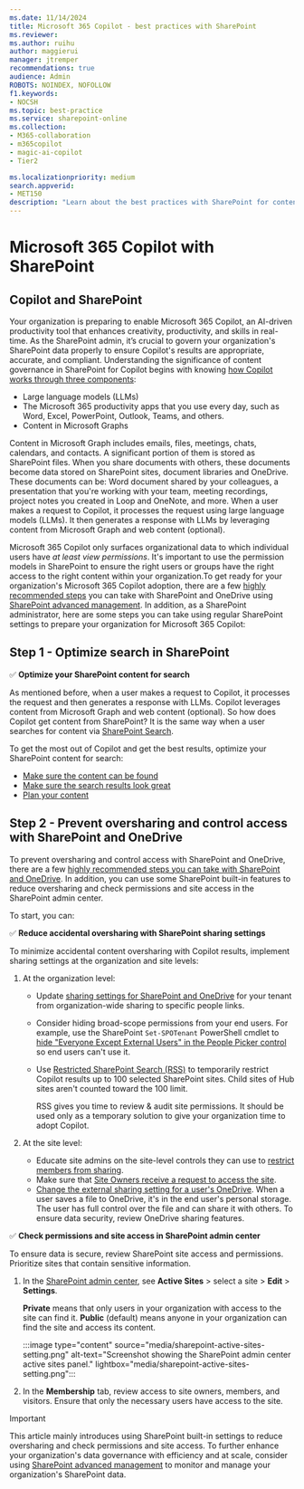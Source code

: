 ```yaml
---
ms.date: 11/14/2024
title: Microsoft 365 Copilot - best practices with SharePoint
ms.reviewer: 
ms.author: ruihu
author: maggierui
manager: jtremper
recommendations: true
audience: Admin
ROBOTS: NOINDEX, NOFOLLOW
f1.keywords:
- NOCSH
ms.topic: best-practice
ms.service: sharepoint-online
ms.collection: 
- M365-collaboration
- m365copilot
- magic-ai-copilot
- Tier2

ms.localizationpriority: medium
search.appverid:
- MET150
description: "Learn about the best practices with SharePoint for content sharing when enabling Microsoft 365 Copilot."
---
```

# Microsoft 365 Copilot with SharePoint

## Copilot and SharePoint

Your organization is preparing to enable Microsoft 365 Copilot, an AI-driven productivity tool that enhances creativity, productivity, and skills in real-time.  As the SharePoint admin, it’s crucial to govern your organization's SharePoint data properly to ensure Copilot's results are appropriate, accurate, and compliant. Understanding the significance of content governance in SharePoint for Copilot begins with knowing [how Copilot works through three components](/copilot/microsoft-365/microsoft-365-copilot-overview#copilot-integration-with-graph-and-microsoft-365-apps):

- Large language models (LLMs)
- The Microsoft 365 productivity apps that you use every day, such as Word, Excel, PowerPoint, Outlook, Teams, and others.
- Content in Microsoft Graphs

Content in Microsoft Graph includes emails, files, meetings, chats, calendars, and contacts. A significant portion of them is stored as SharePoint files. When you share documents with others, these documents become data stored on SharePoint sites, document libraries and OneDrive. These documents can be: Word document shared by your colleagues, a presentation that you're working with your team, meeting recordings, project notes you created in Loop and OneNote, and more. When a user makes a request to Copilot, it processes the request using large language models (LLMs). It then generates a response with LLMs by leveraging content from Microsoft Graph and web content (optional).

Microsoft 365 Copilot only surfaces organizational data to which individual users have *at least view permissions*. It's important to use the permission models in SharePoint to ensure the right users or groups have the right access to the right content within your organization.To get ready for your organization's Microsoft 365 Copilot adoption, there are a few [highly recommended steps](/sharepoint/get-ready-copilot-sharepoint-advanced-management) you can take with SharePoint and OneDrive using [SharePoint advanced management](/sharepoint/advanced-management). In addition, as a SharePoint administrator, here are some steps you can take using regular SharePoint settings to prepare your organization for Microsoft 365 Copilot:

## Step 1 - Optimize search in SharePoint

✅ **Optimize your SharePoint content for search**

As mentioned before, when a user makes a request to Copilot, it processes the request and then generates a response with LLMs. Copilot leverages content from Microsoft Graph and web content (optional). 
So how does Copilot get content from SharePoint? It is the same way when a user searches for content via [SharePoint Search](/sharepoint/overview-of-search).

To get the most out of Copilot and get the best results, optimize your SharePoint content for search:

- [Make sure the content can be found](/sharepoint/make-sure-content-can-be-found)
- [Make sure the search results look great](/sharepoint/make-search-results-look-great)
- [Plan your content](/microsoftsearch/plan-your-content)

## Step 2 - Prevent oversharing and control access with SharePoint and OneDrive

To prevent oversharing and control access with SharePoint and OneDrive, there are a few [highly recommended steps you can take with SharePoint and OneDrive](/sharepoint/get-ready-copilot-sharepoint-advanced-management). In addition, you can use some SharePoint built-in features to reduce oversharing and check permissions and site access in the SharePoint admin center. 

To start, you can:

✅ **Reduce accidental oversharing with SharePoint sharing settings**

To minimize accidental content oversharing with Copilot results, implement sharing settings at the organization and site levels:

1. At the organization level:

    - Update [sharing settings for SharePoint and OneDrive](/sharepoint/turn-external-sharing-on-or-off) for your tenant from organization-wide sharing to specific people links.
    - Consider hiding broad-scope permissions from your end users. For example, use the SharePoint `Set-SPOTenant` PowerShell cmdlet to [hide "Everyone Except External Users" in the People Picker control](/powershell/module/sharepoint-online/set-spotenant) so end users can't use it.
    - Use [Restricted SharePoint Search (RSS)](/sharepoint/restricted-sharepoint-search) to temporarily restrict Copilot results up to 100 selected SharePoint sites. Child sites of Hub sites aren't counted toward the 100 limit.

      RSS gives you time to review & audit site permissions. It should be used only as a temporary solution to give your organization time to adopt Copilot.

2. At the site level:

    - Educate site admins on the site-level controls they can use to [restrict members from sharing](/sharepoint/change-external-sharing-site).
    - Make sure that [Site Owners receive a request to access the site](https://support.microsoft.com/office/set-up-and-manage-access-requests-94b26e0b-2822-49d4-929a-8455698654b3).
    - [Change the external sharing setting for a user's OneDrive](/sharepoint/user-external-sharing-settings). When a user saves a file to OneDrive, it's in the end user's personal storage. The user has full control over the file and can share it with others. To ensure data security, review OneDrive sharing features.

✅ **Check permissions and site access in SharePoint admin center**

To ensure data is secure, review SharePoint site access and permissions. Prioritize sites that contain sensitive information.

1. In the [SharePoint admin center](https://go.microsoft.com/fwlink/?linkid=2185219), see **Active Sites** > select a site > **Edit** > **Settings**.

    **Private** means that only users in your organization with access to the site can find it. **Public** (default) means anyone in your organization can find the site and access its content.

    :::image type="content" source="media/sharepoint-active-sites-setting.png" alt-text="Screenshot showing the SharePoint admin center active sites panel." lightbox="media/sharepoint-active-sites-setting.png":::

1. In the **Membership** tab, review access to site owners, members, and visitors. Ensure that only the necessary users have access to the site.

> [!IMPORTANT]
> This article mainly introduces using SharePoint built-in settings to reduce oversharing and check permissions and site access. To further enhance your organization's data governance with efficiency and at scale, consider using [SharePoint advanced management](/sharepoint/advanced-management) to monitor and manage your organization's SharePoint data.
